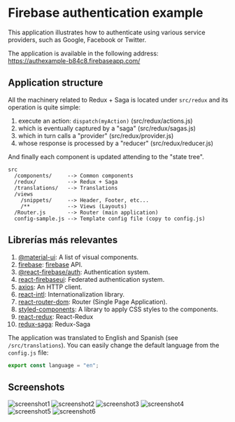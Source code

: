 # Firebase authentication example

This application illustrates how to authenticate using various service providers, such as Google, Facebook or Twitter.

The application is available in the following address:  
https://authexample-b84c8.firebaseapp.com/


## Application structure

All the machinery related to Redux + Saga is located under `src/redux` and its operation is quite simple:

  1. execute an action: `dispatch(myAction)` (src/redux/actions.js)
  2. which is eventually captured by a "saga" (src/redux/sagas.js)
  3. which in turn calls a "provider" (src/redux/provider.js)
  4. whose response is processed by a "reducer" (src/redux/reducer.js)
  
And finally each component is updated attending to the "state tree".

```text
src
  /components/     --> Common components
  /redux/          --> Redux + Saga
  /translations/   --> Translations
  /views
    /snippets/     --> Header, Footer, etc...
    /**            --> Views (Layouts)
  /Router.js       --> Router (main application)
  config-sample.js --> Template config file (copy to config.js)
```

## Librerías más relevantes

  1. [@material-ui](https://material-ui.com/getting-started/installation/): A list of visual components.
  2. [firebase](https://react-firebase-js.com/docs/react-firebase-auth/api): [firebase](https://firebase.google.com/) API.
  3. [@react-firebase/auth](https://react-firebase-js.com/docs/react-firebase-auth/getting-started): Authentication system.
  4. [react-firebaseui](https://github.com/firebase/firebaseui-web-react): Federated authentication system.
  5. [axios](https://github.com/axios/axios): An HTTP client.
  6. [react-intl](https://github.com/yahoo/react-intl): Internationalization library.
  7. [react-router-dom](https://reacttraining.com/react-router/web/guides/quick-start): Router (Single Page Application).
  8. [styled-components](https://www.styled-components.com/): A library to apply CSS styles to the components.
  9. [react-redux](https://github.com/reduxjs/react-redux): React-Redux
  10. [redux-saga](https://github.com/redux-saga/redux-saga): Redux-Saga

The application was translated to English and Spanish (see `/src/translations`). You can easily change the default language from the `config.js` file:
```JavaScript
export const language = "en";
```

## Screenshots

![screenshot1](https://user-images.githubusercontent.com/5312427/54597821-8cf47b00-4a37-11e9-95ab-c3776abc1500.png)
![screenshot2](https://user-images.githubusercontent.com/5312427/54597822-8cf47b00-4a37-11e9-9041-886ff696443a.png)
![screenshot3](https://user-images.githubusercontent.com/5312427/54597824-8cf47b00-4a37-11e9-8c66-f0f5a9f5dc6b.png)
![screenshot4](https://user-images.githubusercontent.com/5312427/54597825-8d8d1180-4a37-11e9-9c16-4e79254f655d.png)
![screenshot5](https://user-images.githubusercontent.com/5312427/54597826-8d8d1180-4a37-11e9-9ba7-fca66f2ffa12.png)
![screenshot6](https://user-images.githubusercontent.com/5312427/54597827-8e25a800-4a37-11e9-9eec-6ac032066efa.png)
